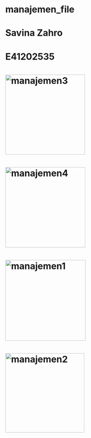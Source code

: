 # manajemen_file
# Savina Zahro
# E41202535
# <img width="249" alt="manajemen3" src="https://user-images.githubusercontent.com/75110806/138564750-6b9c18e2-d297-44b0-85c8-e8ba4dcdf893.png">
# <img width="250" alt="manajemen4" src="https://user-images.githubusercontent.com/75110806/138564752-cfa1dea9-39a8-4b59-9f0f-6f3fdffc064a.png">
# <img width="251" alt="manajemen1" src="https://user-images.githubusercontent.com/75110806/138564753-2e26ced2-d22f-4848-b0bd-e2189b734ff6.png">
# <img width="247" alt="manajemen2" src="https://user-images.githubusercontent.com/75110806/138564754-492dd2e7-40fb-41df-b6ce-9e2146157fd3.png">
